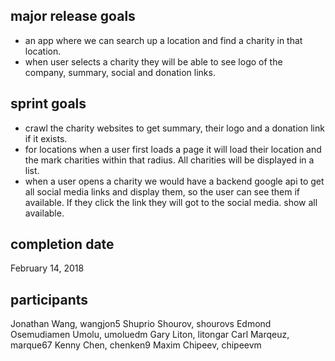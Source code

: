 ## major release goals
- an app where we can search up a location and find a charity in that location.
- when user selects a charity they will be able to see logo of the company, summary, social and donation links.

## sprint goals
- crawl the charity websites to get summary, their logo and a donation link if it exists.
- for locations when a user first loads a page it will load their location and the mark charities within that radius. All charities will be displayed in a list.
- when a user opens a charity we would have a backend google api to get all social media links and 
display them, so the user can see them if available. If they click the link they will got to the social media. show all available.

## completion date
February 14, 2018

## participants
Jonathan Wang, wangjon5
Shuprio Shourov, shourovs
Edmond Osemudiamen Umolu, umoluedm
Gary Liton, litongar
Carl Marqeuz, marque67
Kenny Chen, chenken9
Maxim Chipeev, chipeevm

